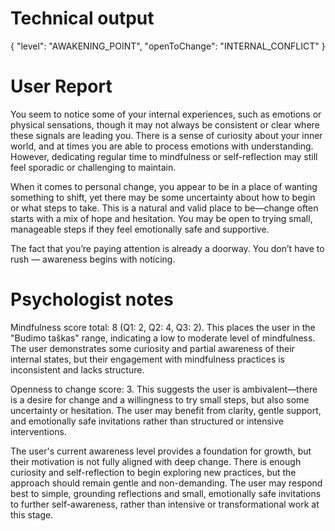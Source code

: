 # Technical output

{
  "level": "AWAKENING_POINT",
  "openToChange": "INTERNAL_CONFLICT"
}

# User Report

You seem to notice some of your internal experiences, such as emotions or physical sensations, though it may not always be consistent or clear where these signals are leading you. There is a sense of curiosity about your inner world, and at times you are able to process emotions with understanding. However, dedicating regular time to mindfulness or self-reflection may still feel sporadic or challenging to maintain.

When it comes to personal change, you appear to be in a place of wanting something to shift, yet there may be some uncertainty about how to begin or what steps to take. This is a natural and valid place to be—change often starts with a mix of hope and hesitation. You may be open to trying small, manageable steps if they feel emotionally safe and supportive.

The fact that you’re paying attention is already a doorway. You don’t have to rush — awareness begins with noticing.

# Psychologist notes

Mindfulness score total: 8 (Q1: 2, Q2: 4, Q3: 2). This places the user in the "Budimo taškas" range, indicating a low to moderate level of mindfulness. The user demonstrates some curiosity and partial awareness of their internal states, but their engagement with mindfulness practices is inconsistent and lacks structure.

Openness to change score: 3. This suggests the user is ambivalent—there is a desire for change and a willingness to try small steps, but also some uncertainty or hesitation. The user may benefit from clarity, gentle support, and emotionally safe invitations rather than structured or intensive interventions.

The user's current awareness level provides a foundation for growth, but their motivation is not fully aligned with deep change. There is enough curiosity and self-reflection to begin exploring new practices, but the approach should remain gentle and non-demanding. The user may respond best to simple, grounding reflections and small, emotionally safe invitations to further self-awareness, rather than intensive or transformational work at this stage.
